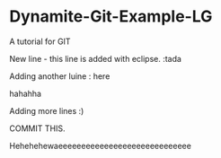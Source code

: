 # Dynamite-Git-Example-LG
A tutorial for GIT 



New line - this line is added with eclipse. :tada

Adding another luine : here

hahahha


Adding more lines :)

COMMIT THIS.


Hehehehewaeeeeeeeeeeeeeeeeeeeeeeeeeeeee
